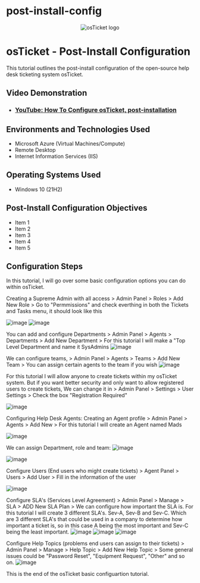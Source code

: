 # post-install-config

<p align="center">
<img src="https://i.imgur.com/Clzj7Xs.png" alt="osTicket logo"/>
</p>

<h1>osTicket - Post-Install Configuration</h1>
This tutorial outlines the post-install configuration of the open-source help desk ticketing system osTicket.<br />


<h2>Video Demonstration</h2>

- ### [YouTube: How To Configure osTicket, post-installation](https://www.youtube.com)

<h2>Environments and Technologies Used</h2>

- Microsoft Azure (Virtual Machines/Compute)
- Remote Desktop
- Internet Information Services (IIS)

<h2>Operating Systems Used </h2>

- Windows 10</b> (21H2)

<h2>Post-Install Configuration Objectives</h2>

- Item 1
- Item 2
- Item 3
- Item 4
- Item 5

<h2>Configuration Steps</h2>

In this tutorial, I will go over some basic configuration options you can do within osTicket.



Creating a Supreme Admin with all access > Admin Panel > Roles > Add New Role > Go to "Permmissions" and check everthing in both the Tickets and Tasks menu, it should look like this 

![image](https://github.com/user-attachments/assets/0af62618-5096-470f-bfe3-45accb73e52a) ![image](https://github.com/user-attachments/assets/e023a023-9e2e-4c37-967a-dd77c3b875d7)


You can add and configure Departments > Admin Panel > Agents > Departments > Add New Department > For this tutorial I will make a "Top Level Department and name it SysAdmins
![image](https://github.com/user-attachments/assets/9c9d6a24-67e2-412e-9614-6e1446ea8c86)

We can configure teams, > Admin Panel > Agents > Teams > Add New Team > You can assign certain agents to the team if you wish
![image](https://github.com/user-attachments/assets/f6aa1e52-5742-4e92-b18b-8b6195e9423a)

For this tutorial I will allow anyone to create tickets within my osTicket system. But if you want better security and only want to allow registered users to create tickets,  We can change it in > Admin Panel > Settings > User Settings > Check the box "Registration Required" 

![image](https://github.com/user-attachments/assets/eabb5c55-77a1-4a24-9f9d-f166fef067f6)

Configuring Help Desk Agents: Creating an Agent profile > Admin Panel > Agents > Add New > For this tutorial I will create an Agent named Mads

![image](https://github.com/user-attachments/assets/4607a7a7-f104-4c0e-89a9-63320fe34622)

We can assign Department, role and team:
![image](https://github.com/user-attachments/assets/685a0c4d-1980-4d64-b27c-67429dbc7a00)

![image](https://github.com/user-attachments/assets/b102c74e-5e61-408e-b9be-28ac3a88e772)

Configure Users (End users who might create tickets) > Agent Panel > Users > Add User > Fill in the information of the user

![image](https://github.com/user-attachments/assets/15ee5ea7-1a82-4a70-99aa-d66f6b4b0a1f)

Configure SLA's (Services Level Agreement) > Admin Panel > Manage > SLA > ADD New SLA Plan > We can configure how important the SLA is. For this tutorial I will create 3 different SLA's. Sev-A, Sev-B and Sev-C. Which are 3 different SLA's that could be used in a company to determine how important a ticket is, so in this case A being the most important and Sev-C being the least important. 
![image](https://github.com/user-attachments/assets/ca708700-1c95-41ff-881b-01ebbbea814d)
![image](https://github.com/user-attachments/assets/dbf858c3-de75-4c0a-9406-9a2da7b4aa6f)
![image](https://github.com/user-attachments/assets/ebdee2c2-0de5-4b48-ad43-de7de3b92e23)

Configure Help Topics (problems end users can assign to their tickets) > Admin Panel > Manage > Help Topic > Add New Help Topic > Some general issues could be "Password Reset", "Equipment Request", "Other" and so on.
![image](https://github.com/user-attachments/assets/c10f3f69-3877-4063-ac6f-9238f098c141)

This is the end of the osTicket basic configuartion tutorial. 







